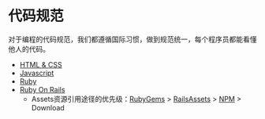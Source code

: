 # 代码规范

对于编程的代码规范，我们都遵循国际习惯，做到规范统一，每个程序员都能看懂他人的代码。

* [HTML & CSS](https://google.github.io/styleguide/htmlcssguide.html)
* [Javascript](https://github.com/airbnb/javascript)
* [Ruby](https://github.com/JuanitoFatas/ruby-style-guide/blob/master/README-zhCN.md)
* [Ruby On Rails](https://github.com/JuanitoFatas/rails-style-guide/blob/master/README-zhCN.md)
  * Assets资源引用途径的优先级：[RubyGems](https://rubygems.org/gems/bootstrap) &gt; [RailsAssets](https://rails-assets.org/#/components/bootstrap) &gt; [NPM](https://www.npmjs.com/package/bootstrap) &gt; Download

